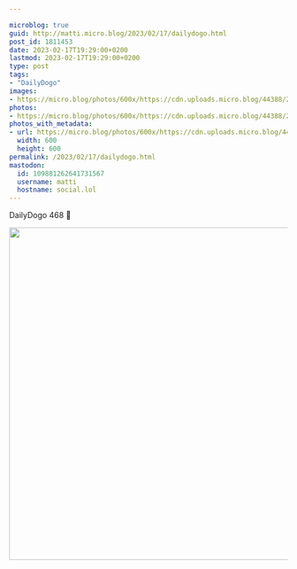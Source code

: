 ```yaml
---

microblog: true
guid: http://matti.micro.blog/2023/02/17/dailydogo.html
post_id: 1811453
date: 2023-02-17T19:29:00+0200
lastmod: 2023-02-17T19:29:00+0200
type: post
tags:
- "DailyDogo"
images:
- https://micro.blog/photos/600x/https://cdn.uploads.micro.blog/44388/2023/18fd63d8cc.jpg
photos:
- https://micro.blog/photos/600x/https://cdn.uploads.micro.blog/44388/2023/18fd63d8cc.jpg
photos_with_metadata:
- url: https://micro.blog/photos/600x/https://cdn.uploads.micro.blog/44388/2023/18fd63d8cc.jpg
  width: 600
  height: 600
permalink: /2023/02/17/dailydogo.html
mastodon:
  id: 109881262641731567
  username: matti
  hostname: social.lol
---
```

DailyDogo 468 🐶

<img src="/media/uploads/2023/18fd63d8cc.jpg" width="600" height="600" alt="" />
